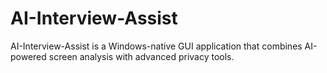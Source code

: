 # AI-Interview-Assist
AI-Interview-Assist is a Windows-native GUI application that combines AI-powered screen analysis with advanced privacy tools.
